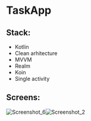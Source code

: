 # TaskApp

## Stack:
- Kotlin
- Clean arhitecture
- MVVM
- Realm
- Koin
- Single activity

## Screens:

![Screenshot_6](https://user-images.githubusercontent.com/98550661/189408398-309242bd-56e7-4d0e-a112-1e40591740b8.png)![Screenshot_2](https://user-images.githubusercontent.com/98550661/189408512-4c8c448c-6645-498a-9fbf-07fc79aa14ae.png)

